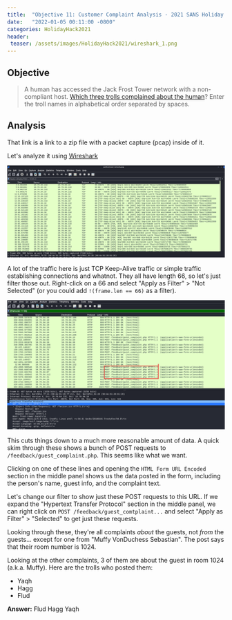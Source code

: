 ```yaml
---
title:  "Objective 11: Customer Complaint Analysis - 2021 SANS Holiday Hack Challenge"
date:   "2022-01-05 00:11:00 -0800"
categories: HolidayHack2021
header:
 teaser: /assets/images/HolidayHack2021/wireshark_1.png
---
```


## Objective
> A human has accessed the Jack Frost Tower network with a non-compliant host. [Which three trolls complained about the human](https://downloads.holidayhackchallenge.com/2021/jackfrosttower-network.zip)? Enter the troll names in alphabetical order separated by spaces.

## Analysis
That link is a link to a zip file with a packet capture (pcap) inside of it.

Let's analyze it using [Wireshark](https://www.wireshark.org/)

![Wireshark Screenshot](/assets/images/HolidayHack2021/wireshark_1.png)

A lot of the traffic here is just TCP Keep-Alive traffic or simple traffic establishing connections and whatnot. They all have length 66, so let's just filter those out. Right-click on a 66 and select "Apply as Filter" > "Not Selected" (or you could add `!(frame.len == 66)` as a filter).

![Wireshark Screenshot](/assets/images/HolidayHack2021/wireshark_2.png)


This cuts things down to a much more reasonable amount of data. A quick skim through these shows a bunch of POST requests to `/feedback/guest_complaint.php`. This seems like what we want.

Clicking on one of these lines and opening the `HTML Form URL Encoded` section in the middle panel shows us the data posted in the form, including the person's name, guest info, and the complaint text.

Let's change our filter to show just these POST requests to this URL. If we expand the "Hypertext Transfer Protocol" section in the middle panel, we can right click on `POST /feedback/guest_comtplaint...` and select "Apply as Filter" > "Selected" to get just these requests.

Looking through these, they're all complaints *about* the guests, not *from* the guests... except for one from "Muffy VonDuchess Sebastian". The post says that their room number is 1024.

Looking at the other complaints, 3 of them are about the guest in room 1024 (a.k.a. Muffy). Here are the trolls who posted them:
- Yaqh
- Hagg
- Flud

**Answer:** Flud Hagg Yaqh